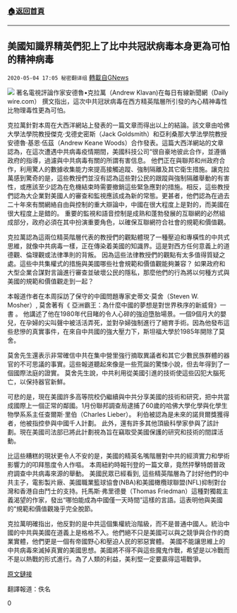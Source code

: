 ###  [:house:返回首頁](https://github.com/ourhimalayas/txt)
---

## 美國知識界精英們犯上了比中共冠狀病毒本身更為可怕的精神病毒
`2020-05-04 17:05 秘密翻译组` [轉載自GNews](https://gnews.org/zh-hant/193949/)

![](https://s3.amazonaws.com/gnews-media-offload/wp-content/uploads/2020/05/04170006/%E7%BE%8E%E5%9B%BD%E7%9F%A5%E8%AF%86%E7%95%8C%E7%B2%BE%E8%8B%B1%E4%BB%AC%E7%8A%AF%E4%B8%8A%E4%BA%86%E6%AF%94%E4%B8%AD%E5%85%B1%E5%86%A0%E7%8A%B6%E7%97%85%E6%AF%92%E6%9C%AC%E8%BA%AB%E6%9B%B4%E4%B8%BA%E5%8F%AF%E6%80%95%E7%9A%84%E7%B2%BE%E7%A5%9E%E7%97%85%E6%AF%92.jpg)
著名電視評論作家安德魯•克拉萬（Andrew Klavan)在每日有線新聞網（Daily wire.com） 撰文指出，這次中共冠狀病毒在西方精英階層所引發的內心精神毒性比物理毒性更為可怕。

克拉萬針對本周在大西洋網站上發表的一篇文章而得出以上的結論。該文章由哈佛大學法學院教授傑克·戈德史密斯（Jack Goldsmith）和亞利桑那大學法學院教授安德魯·基恩·伍茲（Andrew Keane Woods）合作發表。這篇大西洋網站的文章認為，在這次遭遇中共病毒疫情期間，美國科技公司“很自豪地彼此合作，並遵循政府的指導，過濾與中共病毒有關的所謂有害信息。 他們正在與聯邦和州政府合作，利用驚人的數據收集能力來提高接觸追蹤、強制隔離及其它衛生措施。讓克拉萬感到驚奇的是，這些教授們並沒有認為這些對公民的跟蹤與強制隔離舉動的有害性，或應該至少認為在危機結束時需要撤銷這些緊急應對的措施。相反，這些教授們認為大企業對美國人的審查和監視應該成為新的常態。更甚者，他們認為在過去二十年來有關網絡自由與控制的重大辯論中，中國在很大程度上是對的，而美國在很大程度上是錯的。 重要的監視和語音控制是成熟和蓬勃發展的互聯網的必然組成部分，政府必須在其中扮演重要角色，以確保互聯網符合社會的規範和價值觀。

克拉萬認為這兩位精英階層代表的教授們的觀點體現了一種壓迫和專橫性的中共式思維，就像中共病毒一樣，正在傳染着美國的知識界。這是對西方任何意義上的道德觀、倫理觀或法律準則的背叛。 因為這些法律教授們的觀點有太多值得質疑之處。這些中共集權式的措施與美國哪些社會規範和價值觀能夠兼容？ 如果政府和大型企業合謀對言論進行審查並破壞公民的隱私，那麼他們的行為將以何種方式與美國的規範和價值觀走到一起？

本報道作者在本周採訪了保守的中國問題專家史蒂文·莫舍（Steven W. Mosher）, 莫舍著有《 亞洲霸王：為什麼中國的夢想是對世界秩序的新威脅》一書 。 他講述了他在1980年代目睹的令人心碎的強迫墮胎場景。一個9個月大的嬰兒，在孕婦的尖叫聲中被活活弄死，並對孕婦強制進行了絕育手術。因為他發布這些悲慘的真實事件，在來自中共國的強大壓力下，斯坦福大學於1985年開除了莫舍。

莫舍先生還表示非常確信中共在集中營里強行摘取異議者和其它少數民族群體的器官的不可思議的事實。這些報道聽起來像是一些荒誕的驚悚小說，但去年得到了一個國際法庭的證實。 莫舍先生說，中共利用從美國引進的技術使這些囚犯大腦死亡，以保持器官新鮮。

可悲的是，現在美國許多高等院校仍繼續與中共分享美國的技術和研究，把中共當成國際上一個正常的鄰國。1月份聯邦調查局逮捕了60歲的哈佛大學化學與化學生物學系系主任查爾斯·里伯（Charles Lieber）。 利伯被認為是未來的諾貝爾獎獲得者，他被指控參與中國千人計劃。 此外，還有許多其他頂級科學家參與了該計劃。現在美國司法部已將此計劃視為旨在竊取受美國保護的研究和技術的間諜活動。

比這些糟糕的現狀更令人不安的是，美國的精英名嘴階層對中共的經濟實力和學術影響力的叩拜態度令人作嘔。 本周紐約時報刊登的一篇文章，竟然抨擊特朗普政府調查中共病毒來源的舉動。 美國民眾已經看到, 這些精英階層為了討好他們的中共主子，電影製片廠、美國職業籃球協會(NBA)和美國橄欖球聯盟(NFL)抑制對台灣和香港自由鬥士的支持。托馬斯·弗里德曼（Thomas Friedman）這種對獨裁主義渴望的作家，發出“哪怕能成為中國僅一天時間”這樣的言語。這表明他與美國的“規範和價值觀幾乎完全脫節。

克拉萬明確指出，他反對的是中共這個集權統治階級，而不是普通中國人。統治中國的中共與美國在道義上是格格不入。他們絕不只是美國可以與之競爭與合作的商業實體，他們更是一個有帝國野心和壓迫人民的邪惡實體。 美國不能讓思維上的中共病毒來滅掉真實的美國思想。美國將不得不與這些魔鬼作戰，希望是以冷戰而不是以熱戰的形式進行。為了人類的利益，美利堅一定要贏得這場戰爭。

[原文鏈接](https://www.dailywire.com/news/klavan-theres-another-chinese-virus-infecting-the-minds-of-intellectuals)

翻譯報道：佚名

0
